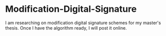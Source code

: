 # Modification-Digital-Signature
I am researching on modification digital signature schemes for my master's thesis. Once I have the algorithm ready, I will post it online.
